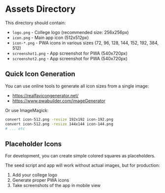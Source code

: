 # Assets Directory

This directory should contain:

- `logo.png` - College logo (recommended size: 256x256px)
- `icon.png` - Main app icon (512x512px)
- `icon-*.png` - PWA icons in various sizes (72, 96, 128, 144, 152, 192, 384, 512)
- `screenshot1.png` - App screenshot for PWA (540x720px)
- `screenshot2.png` - App screenshot for PWA (540x720px)

## Quick Icon Generation

You can use online tools to generate all icon sizes from a single image:
- https://realfavicongenerator.net/
- https://www.pwabuilder.com/imageGenerator

Or use ImageMagick:
```bash
convert icon-512.png -resize 192x192 icon-192.png
convert icon-512.png -resize 144x144 icon-144.png
# ... etc
```

## Placeholder Icons

For development, you can create simple colored squares as placeholders.

The seed script and app will work without actual images, but for production:
1. Add your college logo
2. Generate proper PWA icons
3. Take screenshots of the app in mobile view
